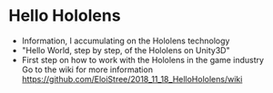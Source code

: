 # Hello Hololens
- Information, I accumulating on the Hololens technology
- "Hello World, step by step, of the Hololens on Unity3D"
- First step on how to work with the Hololens in the game industry   
Go to the wiki for more information https://github.com/EloiStree/2018_11_18_HelloHololens/wiki
